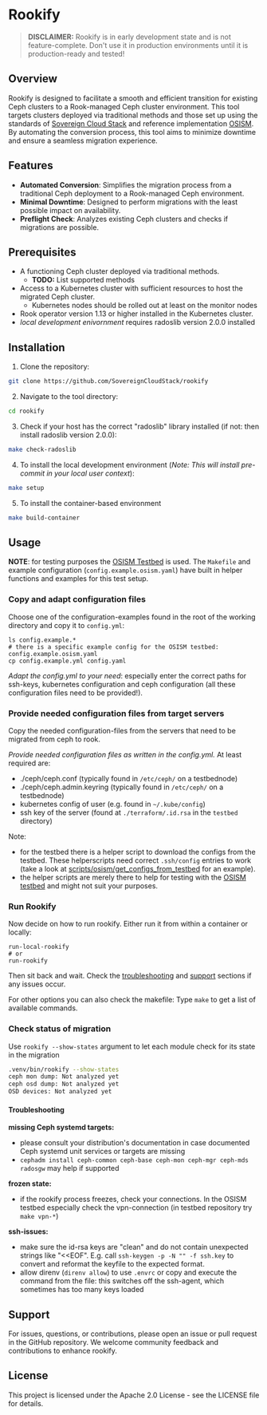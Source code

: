 # Rookify

> __DISCLAIMER:__ Rookify is in early development state and is not feature-complete. Don't use it in production environments until it is production-ready and tested!

## Overview
Rookify is designed to facilitate a smooth and efficient transition for existing Ceph clusters to a Rook-managed Ceph cluster environment. This tool targets clusters deployed via traditional methods and those set up using the standards of [Sovereign Cloud Stack](https://github.com/SovereignCloudStack/) and reference implementation [OSISM](https://github.com/osism/). By automating the conversion process, this tool aims to minimize downtime and ensure a seamless migration experience.

## Features
- **Automated Conversion**: Simplifies the migration process from a traditional Ceph deployment to a Rook-managed Ceph environment.
- **Minimal Downtime**: Designed to perform migrations with the least possible impact on availability.
- **Preflight Check**: Analyzes existing Ceph clusters and checks if migrations are possible.

## Prerequisites
- A functioning Ceph cluster deployed via traditional methods.
  - __TODO:__ List supported methods
- Access to a Kubernetes cluster with sufficient resources to host the migrated Ceph cluster.
    - Kubernetes nodes should be rolled out at least on the monitor nodes
- Rook operator version 1.13 or higher installed in the Kubernetes cluster.
- _local development enivornment_ requires radoslib version 2.0.0 installed

## Installation

1. Clone the repository:
```bash
git clone https://github.com/SovereignCloudStack/rookify
```

2. Navigate to the tool directory:
```bash
cd rookify
```

3. Check if your host has the correct "radoslib" library installed (if not: then install radoslib version 2.0.0):
```bash
make check-radoslib
```

4. To install the local development environment
(_Note: This will install pre-commit in your local user context_):
```bash
make setup
```

5. To install the container-based environment
```bash
make build-container
```

## Usage

**NOTE**: for testing purposes the [OSISM Testbed](https://github.com/osism/testbed) is used. The `Makefile` and example configuration (`config.example.osism.yaml`) have built in helper functions and examples for this test setup.

### Copy and adapt configuration files

Choose one of the configuration-examples found in the root of the working directory and copy it to `config.yml`:

```
ls config.example.*
# there is a specific example config for the OSISM testbed: config.example.osism.yaml
cp config.example.yml config.yaml
```

_Adapt the config.yml to your need_: especially enter the correct paths for ssh-keys, kubernetes configuration and ceph configuration (all these configuration files need to be provided!).

### Provide needed configuration files from target servers

Copy the needed configuration-files from the servers that need to be migrated from ceph to rook.

_Provide needed configuration files as written in the config.yml._ At least required are:
- ./ceph/ceph.conf (typically found in `/etc/ceph/` on a testbednode)
- ./ceph/ceph.admin.keyring (typically found in `/etc/ceph/` on a testbednode)
- kubernetes config of user (e.g. found in `~/.kube/config`)
- ssh key of the server (found at `./terraform/.id.rsa` in the `testbed` directory)

Note:
- for the testbed there is a helper script to download the configs from the testbed. These helperscripts need correct `.ssh/config` entries to work (take a look at [scripts/osism/get_configs_from_testbed](osism/get_configs_from_testbed.sh) for an example).
- the helper scripts are merely there to help for testing with the [OSISM testbed](https://github.com/osism/testbed) and might not suit your purposes.

### Run Rookify

Now decide on how to run rookify. Either run it from within a container or locally:

```
run-local-rookify
# or
run-rookify
```

Then sit back and wait. Check the [troubleshooting](#troubleshooting) and [support](#support) sections if any issues occur.

For other options you can also check the makefile: Type `make` to get a list of available commands.

### Check status of migration

Use `rookify --show-states` argument to let each module check for its state in the migration

```bash
.venv/bin/rookify --show-states
ceph mon dump: Not analyzed yet
ceph osd dump: Not analyzed yet
OSD devices: Not analyzed yet
```

#### Troubleshooting

**missing Ceph systemd targets:**
- please consult your distribution's documentation in case documented Ceph systemd unit services or targets are missing
- `cephadm install ceph-common ceph-base ceph-mon ceph-mgr ceph-mds radosgw` may help if supported

**frozen state:**
- if the rookify process freezes, check your connections. In the OSISM testbed especially check the vpn-connection (in testbed repository try `make vpn-*`)

**ssh-issues:**
- make sure the id-rsa keys are "clean" and do not contain unexpected strings like "\<\<EOF". E.g. call `ssh-keygen -p -N "" -f ssh.key` to convert and reformat the keyfile to the expected format.
- allow direnv (`direnv allow`) to use `.envrc` or copy and execute the command from the file: this switches off the ssh-agent, which sometimes has too many keys loaded

## Support

For issues, questions, or contributions, please open an issue or pull request in the GitHub repository. We welcome community feedback and contributions to enhance rookify.

## License
This project is licensed under the Apache 2.0 License - see the LICENSE file for details.

